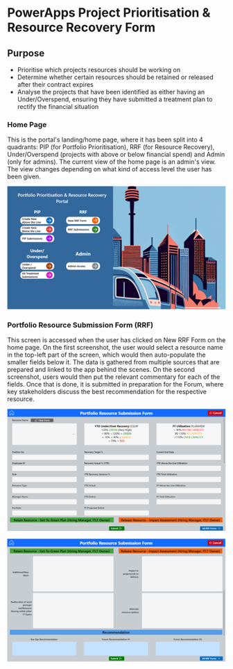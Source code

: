 # PowerApps Project Prioritisation & Resource Recovery Form

## Purpose
- Prioritise which projects resources should be working on
- Determine whether certain resources should be retained or released after their contract expires
- Analyse the projects that have been identified as either having an Under/Overspend, ensuring they have submitted a treatment plan to rectify the financial situation

### Home Page
This is the portal's landing/home page, where it has been split into 4 quadrants: PIP (for Portfolio Prioritisation), RRF (for Resource Recovery), Under/Overspend (projects with above or below financial spend) and Admin (only for admins). The current view of the home page is an admin's view. The view changes depending on what kind of access level the user has been given.

![Screenshot1](/PowerApps%20Project%20Prioritisation%20Resource%20Recovery/Images/PowerApps_Screenshot3.PNG)

### Portfolio Resource Submission Form (RRF)
This screen is accessed when the user has clicked on New RRF Form on the home page. On the first screenshot, the user would select a resource name in the top-left part of the screen, which would then auto-populate the smaller fields below it. The data is gathered from multiple sources that are prepared and linked to the app behind the scenes. On the second screenshot, users would then put the relevant commentary for each of the fields. Once that is done, it is submitted in preparation for the Forum, where key stakeholders discuss the best recommendation for the respective resource.

![Screenshot2](/PowerApps%20Project%20Prioritisation%20Resource%20Recovery/Images/PowerApps_Screenshot.PNG)

![Screenshot2](/PowerApps%20Project%20Prioritisation%20Resource%20Recovery/Images/PowerApps_Screenshot2.PNG)
